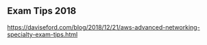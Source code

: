 ## Exam Tips 2018
https://daviseford.com/blog/2018/12/21/aws-advanced-networking-specialty-exam-tips.html
